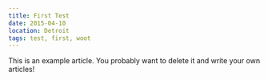 ```yaml
---
title: First Test
date: 2015-04-10
location: Detroit
tags: test, first, woot
---
```


This is an example article. You probably want to delete it and write your own articles!
